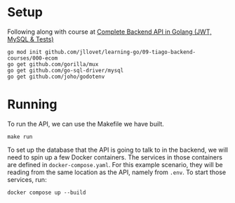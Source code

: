 # Setup

Following along with course at [Complete Backend API in Golang (JWT, MySQL & Tests)](https://www.youtube.com/watch?v=7VLmLOiQ3ck&ab_channel=Tiago)

```shell
go mod init github.com/jllovet/learning-go/09-tiago-backend-courses/000-ecom
go get github.com/gorilla/mux
go get github.com/go-sql-driver/mysql
go get github.com/joho/godotenv
```

# Running

To run the API, we can use the Makefile we have built.

```shell
make run
```

To set up the database that the API is going to talk to in the backend, we will need to spin up a few Docker containers. The services in those containers are defined in `docker-compose.yaml`. For this example scenario, they will be reading from the same location as the API, namely from `.env`. To start those services, run:

```shell
docker compose up --build
```
